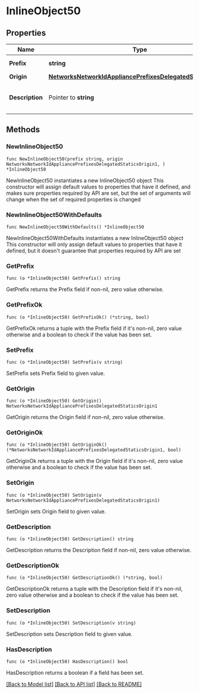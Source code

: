 # InlineObject50

## Properties

Name | Type | Description | Notes
------------ | ------------- | ------------- | -------------
**Prefix** | **string** | A static IPv6 prefix | 
**Origin** | [**NetworksNetworkIdAppliancePrefixesDelegatedStaticsOrigin1**](NetworksNetworkIdAppliancePrefixesDelegatedStaticsOrigin1.md) |  | 
**Description** | Pointer to **string** | A name or description for the prefix | [optional] 

## Methods

### NewInlineObject50

`func NewInlineObject50(prefix string, origin NetworksNetworkIdAppliancePrefixesDelegatedStaticsOrigin1, ) *InlineObject50`

NewInlineObject50 instantiates a new InlineObject50 object
This constructor will assign default values to properties that have it defined,
and makes sure properties required by API are set, but the set of arguments
will change when the set of required properties is changed

### NewInlineObject50WithDefaults

`func NewInlineObject50WithDefaults() *InlineObject50`

NewInlineObject50WithDefaults instantiates a new InlineObject50 object
This constructor will only assign default values to properties that have it defined,
but it doesn't guarantee that properties required by API are set

### GetPrefix

`func (o *InlineObject50) GetPrefix() string`

GetPrefix returns the Prefix field if non-nil, zero value otherwise.

### GetPrefixOk

`func (o *InlineObject50) GetPrefixOk() (*string, bool)`

GetPrefixOk returns a tuple with the Prefix field if it's non-nil, zero value otherwise
and a boolean to check if the value has been set.

### SetPrefix

`func (o *InlineObject50) SetPrefix(v string)`

SetPrefix sets Prefix field to given value.


### GetOrigin

`func (o *InlineObject50) GetOrigin() NetworksNetworkIdAppliancePrefixesDelegatedStaticsOrigin1`

GetOrigin returns the Origin field if non-nil, zero value otherwise.

### GetOriginOk

`func (o *InlineObject50) GetOriginOk() (*NetworksNetworkIdAppliancePrefixesDelegatedStaticsOrigin1, bool)`

GetOriginOk returns a tuple with the Origin field if it's non-nil, zero value otherwise
and a boolean to check if the value has been set.

### SetOrigin

`func (o *InlineObject50) SetOrigin(v NetworksNetworkIdAppliancePrefixesDelegatedStaticsOrigin1)`

SetOrigin sets Origin field to given value.


### GetDescription

`func (o *InlineObject50) GetDescription() string`

GetDescription returns the Description field if non-nil, zero value otherwise.

### GetDescriptionOk

`func (o *InlineObject50) GetDescriptionOk() (*string, bool)`

GetDescriptionOk returns a tuple with the Description field if it's non-nil, zero value otherwise
and a boolean to check if the value has been set.

### SetDescription

`func (o *InlineObject50) SetDescription(v string)`

SetDescription sets Description field to given value.

### HasDescription

`func (o *InlineObject50) HasDescription() bool`

HasDescription returns a boolean if a field has been set.


[[Back to Model list]](../README.md#documentation-for-models) [[Back to API list]](../README.md#documentation-for-api-endpoints) [[Back to README]](../README.md)


